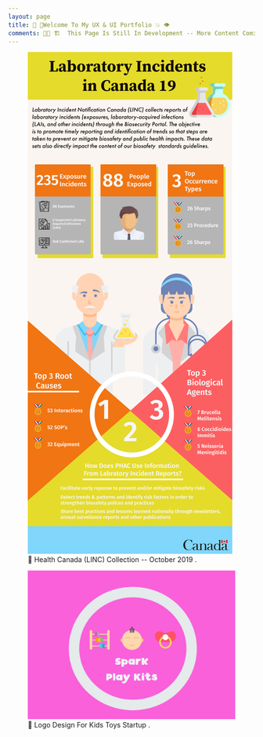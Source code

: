 ```yaml
---
layout: page
title: 👋 📱Welcome To My UX & UI Portfolio 💥 👁
comments: 🔨🚧 🏗  This Page Is Still In Development -- More Content Coming Soon 🔨 🚧 🏗  
---
```



<figure>
	<img src="/assets/img/Health_Canada_Graphic_V3.0.8.png">
	<figcaption> 📸 Health Canada (LINC) Collection -- October 2019 .</figcaption>
</figure>

<figure>
	<img src="/assets/img/Spark_Kids.png">
	<figcaption> 📸 Logo Design For Kids Toys Startup .</figcaption>
</figure>
